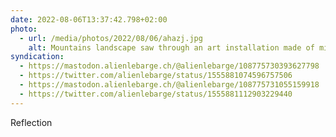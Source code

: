 ```yaml
---
date: 2022-08-06T13:37:42.798+02:00
photo:
  - url: /media/photos/2022/08/06/ahazj.jpg
    alt: Mountains landscape saw through an art installation made of mirror
syndication:
  - https://mastodon.alienlebarge.ch/@alienlebarge/108775730393627798
  - https://twitter.com/alienlebarge/status/1555881074596757506
  - https://mastodon.alienlebarge.ch/@alienlebarge/108775731055159918
  - https://twitter.com/alienlebarge/status/1555881112903229440
---
```

Reflection

